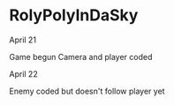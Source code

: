 # RolyPolyInDaSky

April 21

Game begun
Camera and player coded

April 22

Enemy coded but doesn't follow player yet
